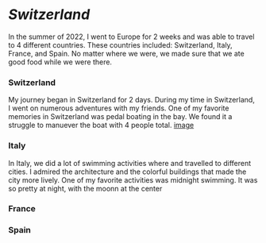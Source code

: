 # ***Switzerland***
In the summer of 2022, I went to Europe for 2 weeks and was able to travel to 4 different countries. These countries included: Switzerland, Italy, France, and Spain. No matter where we were, we made sure that we ate good food while we were there.
### Switzerland
My journey began in Switzerland for 2 days. During my time in Switzerland, I went on numerous adventures with my friends. One of my favorite memories in Switzerland was pedal boating in the bay. We found it a struggle to manuever the boat with 4 people total. 
[image](https://switzerland-tour.com/images/city/zurich-top/Lake-Zurich.jpg)

### Italy
In Italy, we did a lot of swimming activities where and travelled to different cities. I admired the architecture and the colorful buildings that made the city more lively. One of my favorite activities was midnight swimming. It was so pretty at night, with the moonn at the center
### France
### Spain
